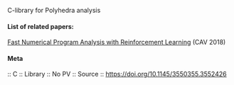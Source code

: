 C-library for Polyhedra analysis

#### List of related papers:
[Fast Numerical Program Analysis with Reinforcement Learning](https://doi.org/10.1007/978-3-319-96145-3_12) (CAV 2018)

#### Meta
:: C
:: Library
:: No PV
:: Source :: https://doi.org/10.1145/3550355.3552426
